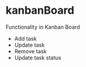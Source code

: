 # kanbanBoard

Functionality in Kanban Board
- Add task
- Update task
- Remove task
- Update task status